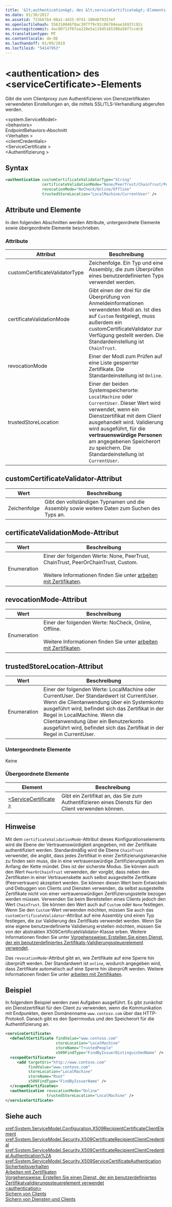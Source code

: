 ```yaml
---
title: '&lt;authentication&gt; des &lt;serviceCertificate&gt;-Elements'
ms.date: 03/30/2017
ms.assetid: 733b67b4-08a1-4d25-9741-10046f9357ef
ms.openlocfilehash: 556310846f8ac307ff9c92c06784eae16937c92c
ms.sourcegitcommit: 4ac80713f6faa220e5a119d5165308a58f7ccdc8
ms.translationtype: MT
ms.contentlocale: de-DE
ms.lasthandoff: 01/09/2019
ms.locfileid: "54147953"
---
```

# <a name="ltauthenticationgt-of-ltservicecertificategt-element"></a>&lt;authentication&gt; des &lt;serviceCertificate&gt;-Elements
Gibt die vom Clientproxy zum Authentifizieren von Dienstzertifikaten verwendeten Einstellungen an, die mittels SSL/TLS-Verhandlung abgerufen werden.  
  
 \<system.ServiceModel>  
\<behaviors>  
EndpointBehaviors-Abschnitt  
\<Verhalten >  
\<clientCredentials>  
\<ServiceCertificate >  
\<Authentifizierung >  
  
## <a name="syntax"></a>Syntax  
  
```xml  
<authentication customCertificateValidatorType="String"
                certificateValidationMode="None/PeerTrust/ChainTrust/PeerOrChainTrust/Custom"
                revocationMode="NoCheck/Online/Offline"
                trustedStoreLocation="LocalMachine/CurrentUser" />
```  
  
## <a name="attributes-and-elements"></a>Attribute und Elemente  
 In den folgenden Abschnitten werden Attribute, untergeordnete Elemente sowie übergeordnete Elemente beschrieben.  
  
### <a name="attributes"></a>Attribute  
  
|Attribut|Beschreibung|  
|---------------|-----------------|  
|customCertificateValidatorType|Zeichenfolge. Ein Typ und eine Assembly, die zum Überprüfen eines benutzerdefinierten Typs verwendet werden.|  
|certificateValidationMode|Gibt einen der drei für die Überprüfung von Anmeldeinformationen verwendeten Modi an. Ist dies auf `Custom` festgelegt, muss außerdem ein customCertificateValidator zur Verfügung gestellt werden. Die Standardeinstellung ist `ChainTrust`.|  
|revocationMode|Einer der Modi zum Prüfen auf eine Liste gesperrter Zertifikate. Die Standardeinstellung ist `Online`.|  
|trustedStoreLocation|Einer der beiden Systemspeicherorte: `LocalMachine` oder `CurrentUser`. Dieser Wert wird verwendet, wenn ein Dienstzertifikat mit dem Client ausgehandelt wird. Validierung wird ausgeführt, für die **vertrauenswürdige Personen** am angegebenen Speicherort zu speichern. Die Standardeinstellung ist `CurrentUser`.|  
  
## <a name="customcertificatevalidator-attribute"></a>customCertificateValidator-Attribut  
  
|Wert|Beschreibung|  
|-----------|-----------------|  
|Zeichenfolge|Gibt den vollständigen Typnamen und die Assembly sowie weitere Daten zum Suchen des Typs an.|  
  
## <a name="certificatevalidationmode-attribute"></a>certificateValidationMode-Attribut  
  
|Wert|Beschreibung|  
|-----------|-----------------|  
|Enumeration|Einer der folgenden Werte: None, PeerTrust, ChainTrust, PeerOrChainTrust, Custom.<br /><br /> Weitere Informationen finden Sie unter [arbeiten mit Zertifikaten](../../../../../docs/framework/wcf/feature-details/working-with-certificates.md).|  
  
## <a name="revocationmode-attribute"></a>revocationMode-Attribut  
  
|Wert|Beschreibung|  
|-----------|-----------------|  
|Enumeration|Einer der folgenden Werte: NoCheck, Online, Offline.<br /><br /> Weitere Informationen finden Sie unter [arbeiten mit Zertifikaten](../../../../../docs/framework/wcf/feature-details/working-with-certificates.md).|  
  
## <a name="trustedstorelocation-attribute"></a>trustedStoreLocation-Attribut  
  
|Wert|Beschreibung|  
|-----------|-----------------|  
|Enumeration|Einer der folgenden Werte: LocalMachine oder CurrentUser. Der Standardwert ist CurrentUser. Wenn die Clientanwendung über ein Systemkonto ausgeführt wird, befindet sich das Zertifikat in der Regel in LocalMachine. Wenn die Clientanwendung über ein Benutzerkonto ausgeführt wird, befindet sich das Zertifikat in der Regel in CurrentUser.|  
  
### <a name="child-elements"></a>Untergeordnete Elemente  
 Keine  
  
### <a name="parent-elements"></a>Übergeordnete Elemente  
  
|Element|Beschreibung|  
|-------------|-----------------|  
|[\<ServiceCertificate >](../../../../../docs/framework/configure-apps/file-schema/wcf/servicecertificate-of-clientcredentials-element.md)|Gibt ein Zertifikat an, das Sie zum Authentifizieren eines Diensts für den Client verwenden können.|  
  
## <a name="remarks"></a>Hinweise  
 Mit dem `certificateValidationMode`-Attribut dieses Konfigurationselements wird die Ebene der Vertrauenswürdigkeit angegeben, mit der Zertifikate authentifiziert werden. Standardmäßig wird die Ebene `ChainTrust` verwendet, die angibt, dass jedes Zertifikat in einer Zertifizierungshierarchie zu finden sein muss, die in eine vertrauenswürdige Zertifizierungsstelle am Anfang der Kette mündet. Dies ist der sicherste Modus. Sie können auch den Wert `PeerOrChainTrust` verwenden, der vorgibt, dass neben den Zertifikaten in einer Vertrauenskette auch selbst ausgestellte Zertifikate (Peervertrauen) akzeptiert werden. Sie können diesen Wert beim Entwickeln und Debuggen von Clients und Diensten verwenden, da selbst ausgestellte Zertifikate nicht von einer vertrauenswürdigen Zertifizierungsstelle bezogen werden müssen. Verwenden Sie beim Bereitstellen eines Clients jedoch den Wert `ChainTrust`. Sie können den Wert auch auf `Custom` oder `None` festlegen. Wenn Sie den `Custom`-Wert verwenden möchten, müssen Sie auch das `customCertificateValidator`-Attribut auf eine Assembly und einen Typ festlegen, die zur Validierung des Zertifikats verwendet werden. Wenn Sie eine eigene benutzerdefinierte Validierung erstellen möchten, müssen Sie von der abstrakten X509CertificateValidator-Klasse erben. Weitere Informationen finden Sie unter [Vorgehensweise: Erstellen Sie einen Dienst, der ein benutzerdefiniertes Zertifikats-Validierungssteuerelement verwendet](../../../../../docs/framework/wcf/extending/how-to-create-a-service-that-employs-a-custom-certificate-validator.md).  
  
 Das `revocationMode`-Attribut gibt an, wie Zertifikate auf eine Sperre hin überprüft werden. Der Standardwert ist `online`, wodurch angegeben wird, dass Zertifikate automatisch auf eine Sperre hin überprüft werden. Weitere Informationen finden Sie unter [arbeiten mit Zertifikaten](../../../../../docs/framework/wcf/feature-details/working-with-certificates.md).  
  
## <a name="example"></a>Beispiel  
 In folgendem Beispiel werden zwei Aufgaben ausgeführt. Es gibt zunächst ein Dienstzertifikat für den Client zu verwenden, wenn die Kommunikation mit Endpunkten, deren Domänenname `www.contoso.com` über das HTTP-Protokoll. Danach gibt es den Sperrmodus und den Speicherort für die Authentifizierung an.  
  
```xml  
<serviceCertificate>
  <defaultCertificate findValue="www.contoso.com"
                      storeLocation="LocalMachine"
                      storeName="TrustedPeople"
                      x509FindType="FindByIssuerDistinguishedName" />
  <scopedCertificates>
     <add targetUri="http://www.contoso.com"
          findValue="www.contoso.com"
          storeLocation="LocalMachine"
          storeName="Root"
          x509FindType="FindByIssuerName" />
  </scopedCertificates>
  <authentication revocationMode="Online"
                  trustedStoreLocation="LocalMachine" />
</serviceCertificate>
```  
  
## <a name="see-also"></a>Siehe auch  
 <xref:System.ServiceModel.Configuration.X509RecipientCertificateClientElement>  
 <xref:System.ServiceModel.Security.X509CertificateRecipientClientCredential>  
 <xref:System.ServiceModel.Security.X509CertificateRecipientClientCredential.Authentication%2A>  
 <xref:System.ServiceModel.Security.X509ServiceCertificateAuthentication>  
 [Sicherheitsverhalten](../../../../../docs/framework/wcf/feature-details/security-behaviors-in-wcf.md)  
 [Arbeiten mit Zertifikaten](../../../../../docs/framework/wcf/feature-details/working-with-certificates.md)  
 [Vorgehensweise: Erstellen Sie einen Dienst, der ein benutzerdefiniertes Zertifikatvalidierungssteuerelement verwendet](../../../../../docs/framework/wcf/extending/how-to-create-a-service-that-employs-a-custom-certificate-validator.md)  
 [\<authentication>](../../../../../docs/framework/configure-apps/file-schema/wcf/authentication-of-clientcertificate-element.md)  
 [Sichern von Clients](../../../../../docs/framework/wcf/securing-clients.md)  
 [Sichern von Diensten und Clients](../../../../../docs/framework/wcf/feature-details/securing-services-and-clients.md)
